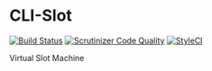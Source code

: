 # CLI-Slot

[![Build Status](https://semaphoreci.com/api/v1/aasanchez/virtual-slot-machine/branches/master/badge.svg)](https://semaphoreci.com/aasanchez/virtual-slot-machine)
[![Scrutinizer Code Quality](https://scrutinizer-ci.com/g/aasanchez/virtual-slot-machine/badges/quality-score.png?b=master)](https://scrutinizer-ci.com/g/aasanchez/virtual-slot-machine/?branch=master)
[![StyleCI](https://github.styleci.io/repos/147697837/shield?branch=master)](https://github.styleci.io/repos/147697837)

Virtual Slot Machine
